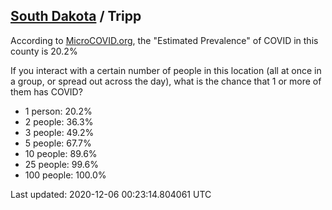 
## [South Dakota](/united-states/south-dakota) / Tripp

According to [MicroCOVID.org](http://microcovid.org),
the "Estimated Prevalence" of COVID in this county is 20.2%

If you interact with a certain number of people in this location
(all at once in a group, or spread out across the day), what is the chance that
1 or more of them has COVID?

- 1 person: 20.2%
- 2 people: 36.3%
- 3 people: 49.2%
- 5 people: 67.7%
- 10 people: 89.6%
- 25 people: 99.6%
- 100 people: 100.0%

Last updated: 2020-12-06 00:23:14.804061 UTC
